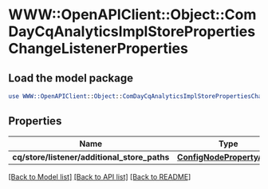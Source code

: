 # WWW::OpenAPIClient::Object::ComDayCqAnalyticsImplStorePropertiesChangeListenerProperties

## Load the model package
```perl
use WWW::OpenAPIClient::Object::ComDayCqAnalyticsImplStorePropertiesChangeListenerProperties;
```

## Properties
Name | Type | Description | Notes
------------ | ------------- | ------------- | -------------
**cq/store/listener/additional_store_paths** | [**ConfigNodePropertyArray**](ConfigNodePropertyArray.md) |  | [optional] 

[[Back to Model list]](../README.md#documentation-for-models) [[Back to API list]](../README.md#documentation-for-api-endpoints) [[Back to README]](../README.md)


